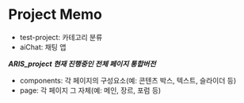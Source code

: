 # Project Memo
- test-project: 카테고리 분류
- aiChat: 채팅 앱

***ARIS_project 현재 진행중인 전체 페이지 통합버전***

- components: 각 페이지의 구성요소(예: 콘텐츠 박스, 텍스트, 슬라이더 등)
- page: 각 페이지 그 자체(예: 메인, 장르, 포럼 등)
